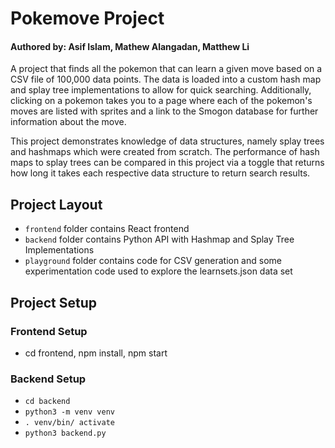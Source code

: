 # Pokemove Project
#### Authored by: Asif Islam, Mathew Alangadan, Matthew Li
A project that finds all the pokemon that can learn a given move based on a CSV file of 100,000 data points. The data is loaded into a custom hash map and splay tree implementations to allow for quick searching. Additionally, clicking on a pokemon takes you to a page where each of the pokemon's moves are listed with sprites and a link to the Smogon database for further information about the move.

This project demonstrates knowledge of data structures, namely splay trees and hashmaps which were created from scratch. The performance of hash maps to splay trees can be compared in this project via a toggle that returns how long it takes each respective data structure to return search results.

## Project Layout

- `frontend` folder contains React frontend
- `backend` folder contains Python API with Hashmap and Splay Tree Implementations
- `playground` folder contains code for CSV generation and some experimentation code used to explore the learnsets.json data set

## Project Setup

### Frontend Setup

- cd frontend, npm install, npm start

### Backend Setup

- `cd backend`
- `python3 -m venv venv`
- `. venv/bin/ activate`
- `python3 backend.py`
